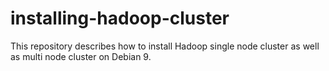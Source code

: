# installing-hadoop-cluster
This repository describes how to install Hadoop single node cluster as well as multi node cluster on Debian 9.
